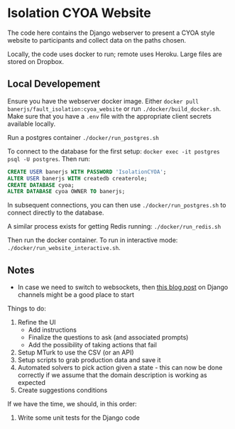 # Isolation CYOA Website

The code here contains the Django webserver to present a CYOA style website to participants and collect data on the paths chosen.

Locally, the code uses docker to run; remote uses Heroku. Large files are stored on Dropbox.


## Local Developement

Ensure you have the webserver docker image. Either `docker pull banerjs/fault_isolation:cyoa_website` or run `./docker/build_docker.sh`. Make sure that you have a `.env` file with the appropriate client secrets available locally.

Run a postgres container `./docker/run_postgres.sh`

To connect to the database for the first setup: `docker exec -it postgres psql -U postgres`. Then run:

```sql
CREATE USER banerjs WITH PASSWORD 'IsolationCYOA';
ALTER USER banerjs WITH createdb createrole;
CREATE DATABASE cyoa;
ALTER DATABASE cyoa OWNER TO banerjs;
```

In subsequent connections, you can then use `./docker/run_postgres.sh` to connect directly to the database.

A similar process exists for getting Redis running: `./docker/run_redis.sh`

Then run the docker container. To run in interactive mode: `./docker/run_website_interactive.sh`.


## Notes

- In case we need to switch to websockets, then [this blog post](https://blog.heroku.com/in_deep_with_django_channels_the_future_of_real_time_apps_in_django) on Django channels might be a good place to start

Things to do:

1. Refine the UI
    - Add instructions
    - Finalize the questions to ask (and associated prompts)
    - Add the possibility of taking actions that fail
1. Setup MTurk to use the CSV (or an API)
1. Setup scripts to grab production data and save it
1. Automated solvers to pick action given a state - this can now be done correctly if we assume that the domain description is working as expected
1. Create suggestions conditions

If we have the time, we should, in this order:

1. Write some unit tests for the Django code
